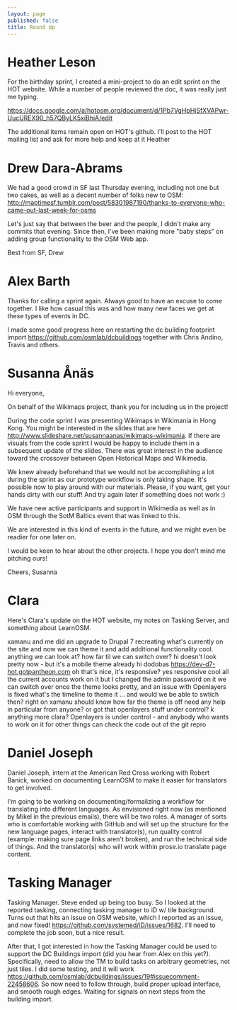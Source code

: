 ```yaml
---
layout: page
published: false
title: Round Up
---
```


# Heather Leson

For the birthday sprint, I created a mini-project to do an edit sprint on the HOT website. While a number of people reviewed the doc, it was really just me typing. 


https://docs.google.com/a/hotosm.org/document/d/1Pb7VgHpHjSfXVAPwr-UucUREX90_h57QByLK5xiBhiA/edit

The additional items remain open on HOT's github. I'll post to the HOT mailing list and ask for more help and keep at it
Heather

# Drew Dara-Abrams

We had a good crowd in SF last Thursday evening, including not one but two cakes, as well as a decent number of folks new to OSM: http://maptimesf.tumblr.com/post/58301987190/thanks-to-everyone-who-came-out-last-week-for-osms

Let's just say that between the beer and the people, I didn't make any commits that evening. Since then, I've been making more "baby steps" on adding group functionality to the OSM Web app.

Best from SF,
Drew

# Alex Barth

Thanks for calling a sprint again. Always good to have an excuse to come together. I like how casual this was and how many new faces we get at these types of events in DC.

I made some good progress here on restarting the dc building footprint import https://github.com/osmlab/dcbuildings together with Chris Andino, Travis and others. 

# Susanna Ånäs

Hi everyone,

On behalf of the Wikimaps project, thank you for including us in the project!

During the code sprint I was presenting Wikimaps in Wikimania in Hong Kong. You might be interested in the slides that are here http://www.slideshare.net/susannaanas/wikimaps-wikimania. If there are visuals from the code sprint I would be happy to include them in a subsequent update of the slides. There was great interest in the audience toward the crossover between Open Historical Maps and Wikimedia.

We knew already beforehand that we would not be accomplishing a lot during the sprint as our prototype workflow is only taking shape. It's possible now to play around with our materials. Please, if you want, get your hands dirty with our stuff! And try again later if something does not work :)

We have new active participants and support in Wikimedia as well as in OSM through the SotM Baltics event that was linked to this.

We are interested in this kind of events in the future, and we might even be readier for one later on.

I would be keen to hear about the other projects. I hope you don't mind me pitching ours!

Cheers,
Susanna

# Clara

Here's Clara's update on the HOT website, my notes on Tasking Server, and something about LearnOSM.

<clara> xamanu and me did an upgrade to Drupal 7
<clara> recreating what's currently on the site
<clara> and now we can theme it and add additional functionality
<mkl> cool. anything we can look at? how far til we can switch over?
<dodobas> hi
<clara> doesn't look pretty now - but it's a mobile theme already
<mkl> hi dodobas
<clara> https://dev-d7-hot.gotpantheon.com
<mkl> oh that's nice, it's responsive?
<clara> yes responsive
<mkl> cool
<clara> all the current accounts work on it but I changed the admin password on it
<clara> we can switch over once the theme looks pretty, and an issue with Openlayers is fixed
<mkl> what's the timeline to theme it ... and would we be able to swtich then?
<mkl> right on
<clara> xamanu should know how far the theme is off
<mkl> need any help in particular from anyone? or got that openlayers stuff under control?
<mkl> k
<mkl> anything more clara?
<clara> Openlayers is under control - and anybody who wants to work on it for other things can check the code out of the git repro

# Daniel Joseph

Daniel Joseph, intern at the American Red Cross working with Robert Banick, worked on documenting LearnOSM to make it easier for translators to get involved.

I'm going to be working on documenting/formalizing a workflow for translating into different languages. As envisioned right now (as mentioned by Mikel in the previous emails), there will be two roles. A manager of sorts who is comfortable working with GitHub and will set up the structure for the new language pages, interact with translator(s), run quality control (example: making sure page links aren't broken), and run the technical side of things. And the translator(s) who will work within prose.io translate page content.

# Tasking Manager

Tasking Manager. Steve ended up being too busy. So I looked at the reported tasking, connecting tasking manager to iD w/ tile background. Turns out that hits an issue on OSM website, which I reported as an issue, and now fixed! https://github.com/systemed/iD/issues/1682. I'll need to complete the job soon, but a nice result. 

After that, I got interested in how the Tasking Manager could be used to support the DC Buildings import (did you hear from Alex on this yet?). Specifically, need to allow the TM to build tasks on arbitrary geometries, not just tiles. I did some testing, and it will work https://github.com/osmlab/dcbuildings/issues/19#issuecomment-22458606. So now need to follow through, build proper upload interface, and smooth rough edges. Waiting for signals on next steps from the building import.
